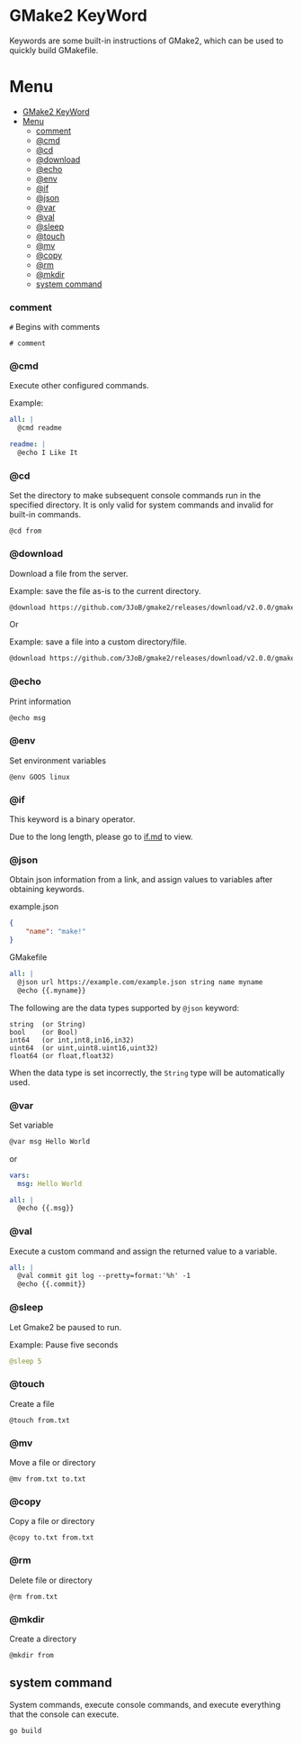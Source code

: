 # GMake2 KeyWord

Keywords are some built-in instructions of GMake2, which can be used to quickly build GMakefile.

# Menu

- [GMake2 KeyWord](#gmake2-keyword)
- [Menu](#menu)
    - [comment](#comment)
    - [@cmd](#cmd)
    - [@cd](#cd)
    - [@download](#download)
    - [@echo](#echo)
    - [@env](#env)
    - [@if](#if)
    - [@json](#json)
    - [@var](#var)
    - [@val](#val)
    - [@sleep](#sleep)
    - [@touch](#touch)
    - [@mv](#mv)
    - [@copy](#copy)
    - [@rm](#rm)
    - [@mkdir](#mkdir)
  - [system command](#system-command)


### comment

`#` Begins with comments

```
# comment
```

### @cmd
Execute other configured commands.

Example:
```yml
all: |
  @cmd readme

readme: |
  @echo I Like It
```

### @cd

Set the directory to make subsequent console commands run in the specified directory. It is only valid for system commands and invalid for built-in commands.

```
@cd from
```

### @download
Download a file from the server.

Example: save the file as-is to the current directory.
```sh
@download https://github.com/3JoB/gmake2/releases/download/v2.0.0/gmake2_Linux_aarch64.tar.gz
```

Or

Example: save a file into a custom directory/file.
```sh
@download https://github.com/3JoB/gmake2/releases/download/v2.0.0/gmake2_Linux_aarch64.tar.gz bin/gmake2.tar.gz
```


### @echo

Print information

```sh
@echo msg
```

### @env

Set environment variables

```
@env GOOS linux
```


### @if
This keyword is a binary operator.

Due to the long length, please go to [if.md](if.md) to view.

### @json
Obtain json information from a link, and assign values to variables after obtaining keywords.

example.json
```json
{
    "name": "make!"
}
```

GMakefile
```yml
all: |
  @json url https://example.com/example.json string name myname
  @echo {{.myname}}
```

The following are the data types supported by `@json` keyword:
```
string  (or String)
bool    (or Bool)
int64   (or int,int8,in16,in32)
uint64  (or uint,uint8.uint16,uint32)
float64 (or float,float32)
```

When the data type is set incorrectly, the `String` type will be automatically used.


### @var

Set variable

```sh
@var msg Hello World
```

or

```yml
vars:
  msg: Hello World

all: |
  @echo {{.msg}}
```

### @val
Execute a custom command and assign the returned value to a variable.

```yml
all: |
  @val commit git log --pretty=format:'%h' -1
  @echo {{.commit}}
```


### @sleep
Let Gmake2 be paused to run.

Example: Pause five seconds
```yml
@sleep 5
```


### @touch

Create a file

```
@touch from.txt
```

### @mv

Move a file or directory

```
@mv from.txt to.txt
```

### @copy

Copy a file or directory

```
@copy to.txt from.txt
```

### @rm

Delete file or directory

```
@rm from.txt
```

### @mkdir

Create a directory

```
@mkdir from
```


## system command

System commands, execute console commands, and execute everything that the console can execute.

```sh
go build
```